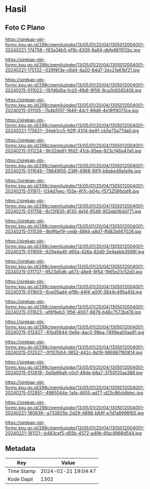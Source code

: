 # Hasil

## Foto C Plano

https://sirekap-obj-formc.kpu.go.id/298c/pemilu/pdpr/13/05/01/20/04/1305012004001-20240221-174758--f63a34b5-e11b-4309-8a64-dbfe8615f2bc.jpg

https://sirekap-obj-formc.kpu.go.id/298c/pemilu/pdpr/13/05/01/20/04/1305012004001-20240221-175132--029f8f3e-c6d4-4a20-84d7-2ec21e61bf21.jpg

https://sirekap-obj-formc.kpu.go.id/298c/pemilu/pdpr/13/05/01/20/04/1305012004001-20240215-011022--197d6d5a-fcd3-4fb8-9f56-9ca2b9245406.jpg

https://sirekap-obj-formc.kpu.go.id/298c/pemilu/pdpr/13/05/01/20/04/1305012004001-20240215-011105--7b4b5f07-1649-4dc1-89d8-4e18ff8073ce.jpg

https://sirekap-obj-formc.kpu.go.id/298c/pemilu/pdpr/13/05/01/20/04/1305012004001-20240221-175621--34eb1cc5-92ff-4314-be91-cb5e75a77da0.jpg

https://sirekap-obj-formc.kpu.go.id/298c/pemilu/pdpr/13/05/01/20/04/1305012004001-20240215-011224--9b32de61-9fd2-41cb-85ee-923c146a47a0.jpg

https://sirekap-obj-formc.kpu.go.id/298c/pemilu/pdpr/13/05/01/20/04/1305012004001-20240215-011649--78849f05-238f-4968-891f-b6ebe49a1e9e.jpg

https://sirekap-obj-formc.kpu.go.id/298c/pemilu/pdpr/13/05/01/20/04/1305012004001-20240215-011611--034d7eec-103e-4f7c-b04c-f5732586daf6.jpg

https://sirekap-obj-formc.kpu.go.id/298c/pemilu/pdpr/13/05/01/20/04/1305012004001-20240215-011758--8c13f835-4f30-4e14-8546-902eb06dd771.jpg

https://sirekap-obj-formc.kpu.go.id/298c/pemilu/pdpr/13/05/01/20/04/1305012004001-20240215-011539--9b9fbe19-cedb-4884-a8d7-ffd82b667028.jpg

https://sirekap-obj-formc.kpu.go.id/298c/pemilu/pdpr/13/05/01/20/04/1305012004001-20240215-011659--629a4ad0-d65a-426a-82d0-2e4aebb3568f.jpg

https://sirekap-obj-formc.kpu.go.id/298c/pemilu/pdpr/13/05/01/20/04/1305012004001-20240215-011737--9523d5d6-a873-48e9-8f54-1965e21c52d3.jpg

https://sirekap-obj-formc.kpu.go.id/298c/pemilu/pdpr/13/05/01/20/04/1305012004001-20240215-011803--6ce05ad4-ef9b-44f4-a00f-3844c495a41d.jpg

https://sirekap-obj-formc.kpu.go.id/298c/pemilu/pdpr/13/05/01/20/04/1305012004001-20240215-011823--af9f6eb3-1f56-4007-8879-b46c7572bd78.jpg

https://sirekap-obj-formc.kpu.go.id/298c/pemilu/pdpr/13/05/01/20/04/1305012004001-20240215-012427--61bd5844-0e6e-4ac0-98ea-7499ea00aa81.jpg

https://sirekap-obj-formc.kpu.go.id/298c/pemilu/pdpr/13/05/01/20/04/1305012004001-20240215-012527--0f107b04-3852-442c-8d19-986987f60814.jpg

https://sirekap-obj-formc.kpu.go.id/298c/pemilu/pdpr/13/05/01/20/04/1305012004001-20240215-012618--0a5b66a9-c0cf-48de-b8a7-3750f20aa388.jpg

https://sirekap-obj-formc.kpu.go.id/298c/pemilu/pdpr/13/05/01/20/04/1305012004001-20240215-012851--4985044e-1afa-4655-ad77-d23c86cb8dec.jpg

https://sirekap-obj-formc.kpu.go.id/298c/pemilu/pdpr/13/05/01/20/04/1305012004001-20240221-180939--a733825b-2d29-4898-b84f-e7d7a8996f65.jpg

https://sirekap-obj-formc.kpu.go.id/298c/pemilu/pdpr/13/05/01/20/04/1305012004001-20240221-181121--b483cef5-d55b-4572-a49b-6fac9968d544.jpg


## Metadata

| Key        | Value               |
| ---------- | ------------------- |
| Time Stamp | 2024-02-21 19:04:47 |
| Kode Dapil | 1302                |



